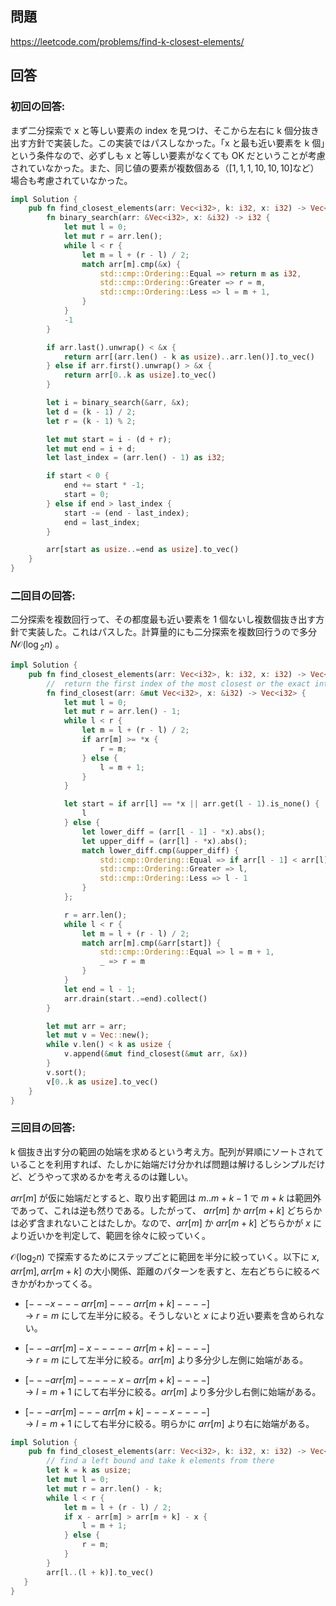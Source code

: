## 問題

https://leetcode.com/problems/find-k-closest-elements/

## 回答

### 初回の回答:

まず二分探索で x と等しい要素の index を見つけ、そこから左右に k 個分抜き出す方針で実装した。この実装ではパスしなかった。「x と最も近い要素を k 個」という条件なので、必ずしも x と等しい要素がなくても OK だということが考慮されていなかった。また、同じ値の要素が複数個ある（$[1,1,1,10,10,10]$など）場合も考慮されていなかった。

```rust
impl Solution {
    pub fn find_closest_elements(arr: Vec<i32>, k: i32, x: i32) -> Vec<i32> {
        fn binary_search(arr: &Vec<i32>, x: &i32) -> i32 {
            let mut l = 0;
            let mut r = arr.len();
            while l < r {
                let m = l + (r - l) / 2;
                match arr[m].cmp(&x) {
                    std::cmp::Ordering::Equal => return m as i32,
                    std::cmp::Ordering::Greater => r = m,
                    std::cmp::Ordering::Less => l = m + 1,
                }
            }
            -1
        }

        if arr.last().unwrap() < &x {
            return arr[(arr.len() - k as usize)..arr.len()].to_vec()
        } else if arr.first().unwrap() > &x {
            return arr[0..k as usize].to_vec()
        }

        let i = binary_search(&arr, &x);
        let d = (k - 1) / 2;
        let r = (k - 1) % 2;

        let mut start = i - (d + r);
        let mut end = i + d;
        let last_index = (arr.len() - 1) as i32;

        if start < 0 {
            end += start * -1;
            start = 0;
        } else if end > last_index {
            start -= (end - last_index);
            end = last_index;
        }

        arr[start as usize..=end as usize].to_vec()
    }
}
```

### 二回目の回答:

二分探索を複数回行って、その都度最も近い要素を 1 個ないし複数個抜き出す方針で実装した。これはパスした。計算量的にも二分探索を複数回行うので多分 $N\mathcal{O}(\log{_2}n)$ 。

```rust
impl Solution {
    pub fn find_closest_elements(arr: Vec<i32>, k: i32, x: i32) -> Vec<i32> {
        //  return the first index of the most closest or the exact integer
        fn find_closest(arr: &mut Vec<i32>, x: &i32) -> Vec<i32> {
            let mut l = 0;
            let mut r = arr.len() - 1;
            while l < r {
                let m = l + (r - l) / 2;
                if arr[m] >= *x {
                    r = m;
                } else {
                    l = m + 1;
                }
            }

            let start = if arr[l] == *x || arr.get(l - 1).is_none() {
                l
            } else {
                let lower_diff = (arr[l - 1] - *x).abs();
                let upper_diff = (arr[l] - *x).abs();
                match lower_diff.cmp(&upper_diff) {
                    std::cmp::Ordering::Equal => if arr[l - 1] < arr[l] { l - 1 } else { l },
                    std::cmp::Ordering::Greater => l,
                    std::cmp::Ordering::Less => l - 1
                }
            };

            r = arr.len();
            while l < r {
                let m = l + (r - l) / 2;
                match arr[m].cmp(&arr[start]) {
                    std::cmp::Ordering::Equal => l = m + 1,
                    _ => r = m
                }
            }
            let end = l - 1;
            arr.drain(start..=end).collect()
        }

        let mut arr = arr;
        let mut v = Vec::new();
        while v.len() < k as usize {
            v.append(&mut find_closest(&mut arr, &x))
        }
        v.sort();
        v[0..k as usize].to_vec()
    }
}
```

### 三回目の回答:

k 個抜き出す分の範囲の始端を求めるという考え方。配列が昇順にソートされていることを利用すれば、たしかに始端だけ分かれば問題は解けるしシンプルだけど、どうやって求めるかを考えるのは難しい。

$arr[m]$ が仮に始端だとすると、取り出す範囲は $m..m + k - 1$ で $m+k$ は範囲外であって、これは逆も然りである。したがって、 $arr[m]$ か $arr[m + k]$ どちらかは必ず含まれないことはたしか。なので、$arr[m]$ か $arr[m + k]$ どちらかが $x$ により近いかを判定して、範囲を徐々に絞っていく。

$\mathcal{O}(\log_2n)$ で探索するためにステップごとに範囲を半分に絞っていく。以下に $x, arr[m], arr[m+k]$ の大小関係、距離のパターンを表すと、左右どちらに絞るべきかがわかってくる。

- $[---x---arr[m]---arr[m + k]----]$\
  → $r = m$ にして左半分に絞る。そうしないと $x$ により近い要素を含められない。

- $[---arr[m]-x-----arr[m + k]----]$\
  → $r = m$ にして左半分に絞る。$arr[m]$ より多分少し左側に始端がある。

- $[---arr[m]-----x-arr[m + k]----]$\
  → $l = m + 1$ にして右半分に絞る。$arr[m]$ より多分少し右側に始端がある。

- $[---arr[m]---arr[m + k]---x----]$\
  → $l = m + 1$ にして右半分に絞る。明らかに $arr[m]$ より右に始端がある。

```rust
impl Solution {
    pub fn find_closest_elements(arr: Vec<i32>, k: i32, x: i32) -> Vec<i32> {
        // find a left bound and take k elements from there
        let k = k as usize;
        let mut l = 0;
        let mut r = arr.len() - k;
        while l < r {
            let m = l + (r - l) / 2;
            if x - arr[m] > arr[m + k] - x {
                l = m + 1;
            } else {
                r = m;
            }
        }
        arr[l..(l + k)].to_vec()
   }
}
```

